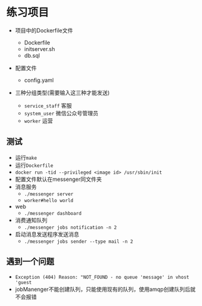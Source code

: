 # 练习项目
- 项目中的Dockerfile文件
    - Dockerfile
    - initserver.sh
    - db.sql
    
- 配置文件
    - config.yaml
- 三种分组类型(需要输入这三种才能发送)
    - `service_staff` 客服
    - `system_user` 微信公众号管理员
    - `worker`      运营
## 测试
- 运行`make`
- 运行`Dockerfile`
- `docker run -tid --privileged <image id> /usr/sbin/init`
- 配置文件默认在messenger同文件夹
- 消息服务
    - `./messenger server`
    - `worker#hello world`
- web  
    - `./messenger dashboard`
- 消费通知队列
    - `./messenger jobs notification -n 2`
- 启动消息发送程序发送消息
    - `./messenger jobs sender --type mail -n 2`

## 遇到一个问题
- `Exception (404) Reason: "NOT_FOUND - no queue 'message' in vhost 'guest`
-  jobManenger不能创建队列，只能使用现有的队列，使用amqp创建队列后就不会报错